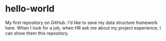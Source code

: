 # hello-world
My first repository on GitHub.
I'd like to save my data structure homework here. When I look for a job, when HR ask me about my project experience, I can show them this repository.
